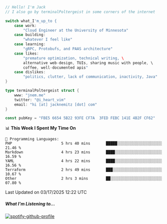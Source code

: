 ```go
// Hello! I'm Jack
// I also go by terminalPoltergeist in some corners of the internet

switch what_I'm_up_to {
    case work:
        "Cloud Engineer at the University of Minnesota"
    case building:
        "whatever I feel like"
    case learning:
        "gRPC, Protobufs, and PAAS architecture"
    case likes:
        "premature optimization, technical writing, \
        alternative web-design, TUIs, sharing music with people, \
        coffee, well-documented apis"
    case dislikes:
        "politics, clutter, lack of communication, inactivity, Java"
}

type terminalPoltergeist struct {
    www: "jnem.me"
    twitter: "@i_heart_vim"
    email: "hi [at] jacknemitz [dot] com"
}

const pubKey = "FBE5 6654 5B22 93FE CF7A  3FED FEBC 141E 4B2F CF62"
```

<!--START_SECTION:waka-->
📊 **This Week I Spent My Time On** 

```text
💬 Programming Languages: 
PHP                      5 hrs 40 mins       █████░░░░░░░░░░░░░░░░░░░░   21.46 % 
Markdown                 4 hrs 23 mins       ████░░░░░░░░░░░░░░░░░░░░░   16.59 % 
YAML                     4 hrs 22 mins       ████░░░░░░░░░░░░░░░░░░░░░   16.56 % 
Terraform                2 hrs 49 mins       ███░░░░░░░░░░░░░░░░░░░░░░   10.67 % 
Other                    2 hrs 3 mins        ██░░░░░░░░░░░░░░░░░░░░░░░   07.80 % 
```


 Last Updated on 03/17/2025 12:22 UTC
<!--END_SECTION:waka-->

##### What I'm Listening to...

[![spotify-github-profile](https://jnem.me/listening-item?maxAge=2592000)](https://jnem.me/listening)
